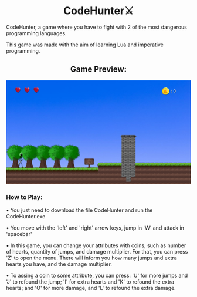 ﻿<div align="center">
<center><h1>CodeHunter⚔</h1></center>
</div>

<p>
  CodeHunter, a game where you have to fight with 2 of the most dangerous programming languages.
  
  This game was made with the aim of learning Lua and imperative programming.
</p>

<div align="center">
  <h2>Game Preview:</h2>
  <img loading="lazy" src="https://github.com/ThiagoAKAtrist/CodeHunter/blob/main/image.png" width="1000" heigth="800" />
</div>

<div>
  <h3>How to Play:</h3>
</div>

<p>
  &bull; You just need to download the file CodeHunter and run the CodeHunter.exe
  
  &bull; You move with the 'left' and 'right' arrow keys, jump in 'W' and attack in 'spacebar'
  
  &bull; In this game, you can change your attributes with coins, such as number of hearts, quantity of jumps, and damage multiplier.
  For that, you can press 'Z' to open the menu. There will inform you how many jumps and extra hearts you have, and the damage multiplier.
  
  &bull; To assing a coin to some attribute, you can press: 'U' for more jumps and 'J' to refound the jump; 'I' for extra hearts and 'K' to refound the extra hearts; and 'O' for more damage, and 'L' to refound the extra damage.
</p>
